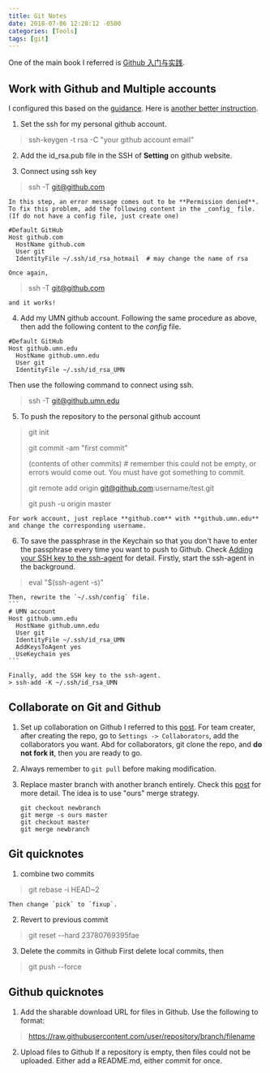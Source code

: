 ```yaml
---
title: Git Notes
date: 2018-07-06 12:28:12 -0500
categories: [Tools]
tags: [git]
---
```


One of the main book I referred is [Github 入门与实践](https://book.douban.com/subject/26462816/).

## Work with Github and Multiple accounts
I configured this based on the [guidance](https://code.tutsplus.com/tutorials/quick-tip-how-to-work-with-github-and-multiple-accounts--net-22574). Here is [another better instruction](https://medium.freecodecamp.org/manage-multiple-github-accounts-the-ssh-way-2dadc30ccaca).

1. Set the ssh for my personal github account.
> ssh-keygen -t rsa -C "your github account email"

2. Add the id_rsa.pub file in the SSH of **Setting** on github website.

3. Connect using ssh key
> ssh -T git@github.com 

    In this step, an error message comes out to be **Permission denied**. To fix this problem, add the following content in the _config_ file. (If do not have a config file, just create one)
```
#Default GitHub
Host github.com
  HostName github.com
  User git
  IdentityFile ~/.ssh/id_rsa_hotmail  # may change the name of rsa
```
    Once again, 
> ssh -T git@github.com 

    and it works!

4. Add my UMN github account. Following the same procedure as above, then add the following content to the _config_ file.
```
#Default GitHub
Host github.umn.edu
  HostName github.umn.edu
  User git
  IdentityFile ~/.ssh/id_rsa_UMN  
```
Then use the following command to connect using ssh.
> ssh -T git@github.umn.edu

5. To push the repository to the personal github account
> git init
>
> git commit -am "first commit"
>
> (contents of other commits) # remember this could not be empty, or errors would come out. You must have got something to commit.
> 
> git remote add origin git@github.com:username/test.git
> 
> git push -u origin master

    For work account, just replace **github.com** with **github.umn.edu** and change the corresponding username.

6. To save the passphrase in the Keychain so that you don't have to enter the passphrase every time you want to push to Github. Check [Adding your SSH key to the ssh-agent](https://help.github.com/en/github/authenticating-to-github/generating-a-new-ssh-key-and-adding-it-to-the-ssh-agent#adding-your-ssh-key-to-the-ssh-agent) for detail. 
Firstly, start the ssh-agent in the background.
> eval "$(ssh-agent -s)"

    Then, rewrite the `~/.ssh/config` file.
    ```
    # UMN account
    Host github.umn.edu
      HostName github.umn.edu
      User git
      IdentityFile ~/.ssh/id_rsa_UMN
      AddKeysToAgent yes
      UseKeychain yes
    ```

    Finally, add the SSH key to the ssh-agent.
    > ssh-add -K ~/.ssh/id_rsa_UMN


## Collaborate on Git and Github
1. Set up collaboration on Github
    I referred to this [post](https://medium.com/@jonathanmines/the-ultimate-github-collaboration-guide-df816e98fb67). For team creater, after creating the repo, go to `Settings -> Collaborators`, add the collaborators you want. Abd for collaborators, git clone the repo, and **do not fork it**, then you are ready to go.

2. Always remember to `git pull` before making modification.

3. Replace master branch with another branch entirely. 
  Check this [post](https://stackoverflow.com/questions/2862590/how-to-replace-master-branch-in-git-entirely-from-another-branch) for more detail.
  The idea is to use "ours" merge strategy.
    ```
    git checkout newbranch
    git merge -s ours master
    git checkout master
    git merge newbranch
    ```


## Git quicknotes
1. combine two commits
  > git rebase -i HEAD~2

    Then change `pick` to `fixup`.

2. Revert to previous commit
> git reset --hard 23780769395fae

3. Delete the commits in Github
First delete local commits, then 
> git push --force



## Github quicknotes
1. Add the sharable download URL for files in Github. 
    Use the following to format:
> https://raw.githubusercontent.com/user/repository/branch/filename

2. Upload files to Github
    If a repository is empty, then files could not be uploaded. Either add a README.md, either commit for once.




